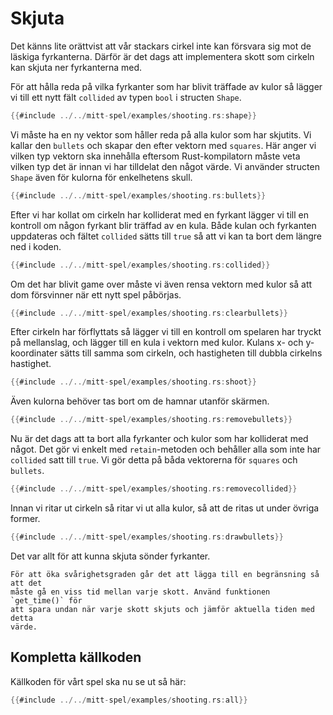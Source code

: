 # Skjuta

Det känns lite orättvist att vår stackars cirkel inte kan försvara sig mot de
läskiga fyrkanterna. Därför är det dags att implementera skott som cirkeln kan
skjuta ner fyrkanterna med.

För att hålla reda på vilka fyrkanter som har blivit träffade av kulor så
lägger vi till ett nytt fält `collided` av typen `bool` i structen `Shape`.

```rust [hl,6]
{{#include ../../mitt-spel/examples/shooting.rs:shape}}
```

Vi måste ha en ny vektor som håller reda på alla kulor som har skjutits. Vi
kallar den `bullets` och skapar den efter vektorn med `squares`. Här anger vi
vilken typ vektorn ska innehålla eftersom Rust-kompilatorn måste veta vilken
typ det är innan vi har tilldelat den något värde. Vi använder structen
`Shape` även för kulorna för enkelhetens skull.

```rust
{{#include ../../mitt-spel/examples/shooting.rs:bullets}}
```

Efter vi har kollat om cirkeln har kolliderat med en fyrkant lägger vi till en
kontroll om någon fyrkant blir träffad av en kula. Både kulan och fyrkanten
uppdateras och fältet `collided` sätts till `true` så att vi kan ta bort dem
längre ned i koden.

```rust
{{#include ../../mitt-spel/examples/shooting.rs:collided}}
```

Om det har blivit game over måste vi även rensa vektorn med kulor så att dom
försvinner när ett nytt spel påbörjas.

```rust [hl,3]
{{#include ../../mitt-spel/examples/shooting.rs:clearbullets}}
```

Efter cirkeln har förflyttats så lägger vi till en kontroll om spelaren har
tryckt på mellanslag, och lägger till en kula i vektorn med kulor. Kulans x-
och y-koordinater sätts till samma som cirkeln, och hastigheten till dubbla
cirkelns hastighet.

```rust
{{#include ../../mitt-spel/examples/shooting.rs:shoot}}
```

Även kulorna behöver tas bort om de hamnar utanför skärmen.

```rust
{{#include ../../mitt-spel/examples/shooting.rs:removebullets}}
```

Nu är det dags att ta bort alla fyrkanter och kulor som har kolliderat med
något. Det gör vi enkelt med `retain`-metoden och behåller alla som inte har
`collided` satt till `true`. Vi gör detta på båda vektorerna för `squares` och
`bullets`.

```rust
{{#include ../../mitt-spel/examples/shooting.rs:removecollided}}
```

Innan vi ritar ut cirkeln så ritar vi ut alla kulor, så att de ritas ut under
övriga former.

```rust
{{#include ../../mitt-spel/examples/shooting.rs:drawbullets}}
```

Det var allt för att kunna skjuta sönder fyrkanter.

```admonish tip
För att öka svårighetsgraden går det att lägga till en begränsning så att det
måste gå en viss tid mellan varje skott. Använd funktionen `get_time()` för
att spara undan när varje skott skjuts och jämför aktuella tiden med detta
värde.
```

## Kompletta källkoden

Källkoden för vårt spel ska nu se ut så här:

```rust
{{#include ../../mitt-spel/examples/shooting.rs:all}}
```
